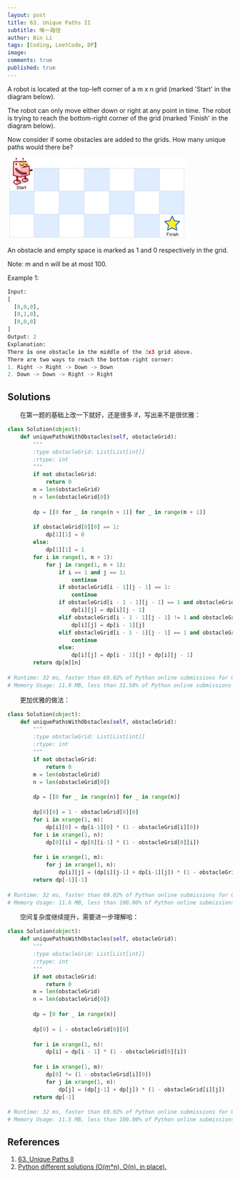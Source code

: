 ```yaml
---
layout: post
title: 63. Unique Paths II
subtitle: 唯一路径
author: Bin Li
tags: [Coding, LeetCode, DP]
image: 
comments: true
published: true
---
```


A robot is located at the top-left corner of a m x n grid (marked 'Start' in the diagram below).

The robot can only move either down or right at any point in time. The robot is trying to reach the bottom-right corner of the grid (marked 'Finish' in the diagram below).

Now consider if some obstacles are added to the grids. How many unique paths would there be?

![](/img/media/15668945182340.jpg)


An obstacle and empty space is marked as 1 and 0 respectively in the grid.

Note: m and n will be at most 100.

Example 1:
```python
Input:
[
  [0,0,0],
  [0,1,0],
  [0,0,0]
]
Output: 2
Explanation:
There is one obstacle in the middle of the 3x3 grid above.
There are two ways to reach the bottom-right corner:
1. Right -> Right -> Down -> Down
2. Down -> Down -> Right -> Right
```

## Solutions
　　在第一题的基础上改一下就好，还是很多 if，写出来不是很优雅：

```python
class Solution(object):
    def uniquePathsWithObstacles(self, obstacleGrid):
        """
        :type obstacleGrid: List[List[int]]
        :rtype: int
        """
        if not obstacleGrid:
            return 0
        m = len(obstacleGrid)
        n = len(obstacleGrid[0])
        
        dp = [[0 for _ in range(n + 1)] for _ in range(m + 1)]

        if obstacleGrid[0][0] == 1:
            dp[1][1] = 0
        else:
            dp[1][1] = 1
        for i in range(1, m + 1):
            for j in range(1, n + 1):
                if i == 1 and j == 1:
                    continue
                if obstacleGrid[i - 1][j - 1] == 1:
                    continue
                if obstacleGrid[i - 1 - 1][j - 1] == 1 and obstacleGrid[i - 1][j - 1 - 1] != 1:
                    dp[i][j] = dp[i][j - 1]
                elif obstacleGrid[i - 1 - 1][j - 1] != 1 and obstacleGrid[i - 1][j - 1 - 1] == 1:
                    dp[i][j] = dp[i - 1][j]
                elif obstacleGrid[i - 1 - 1][j - 1] == 1 and obstacleGrid[i - 1][j - 1 - 1] == 1:
                    continue
                else:
                    dp[i][j] = dp[i - 1][j] + dp[i][j - 1]
        return dp[m][n]

# Runtime: 32 ms, faster than 69.02% of Python online submissions for Unique Paths II.
# Memory Usage: 11.9 MB, less than 31.58% of Python online submissions for Unique Paths II.
```

　　更加优雅的做法：

```python
class Solution(object):
    def uniquePathsWithObstacles(self, obstacleGrid):
        """
        :type obstacleGrid: List[List[int]]
        :rtype: int
        """
        if not obstacleGrid:
            return 0
        m = len(obstacleGrid)
        n = len(obstacleGrid[0])
        
        dp = [[0 for _ in range(n)] for _ in range(m)]

        dp[0][0] = 1 - obstacleGrid[0][0]
        for i in xrange(1, m):
            dp[i][0] = dp[i-1][0] * (1 - obstacleGrid[i][0])
        for i in xrange(1, n):
            dp[0][i] = dp[0][i-1] * (1 - obstacleGrid[0][i])

        for i in xrange(1, m):
            for j in xrange(1, n):
                dp[i][j] = (dp[i][j-1] + dp[i-1][j]) * (1 - obstacleGrid[i][j])
        return dp[-1][-1]

# Runtime: 32 ms, faster than 69.02% of Python online submissions for Unique Paths II.
# Memory Usage: 11.6 MB, less than 100.00% of Python online submissions for Unique Paths II.
```

　　空间复杂度继续提升，需要进一步理解哈：

```python
class Solution(object):
    def uniquePathsWithObstacles(self, obstacleGrid):
        """
        :type obstacleGrid: List[List[int]]
        :rtype: int
        """
        if not obstacleGrid:
            return 0
        m = len(obstacleGrid)
        n = len(obstacleGrid[0])
        
        dp = [0 for _ in range(n)]

        dp[0] = 1 - obstacleGrid[0][0]
        
        for i in xrange(1, n):
            dp[i] = dp[i - 1] * (1 - obstacleGrid[0][i])

        for i in xrange(1, m):
            dp[0] *= (1 - obstacleGrid[i][0])
            for j in xrange(1, n):
                dp[j] = (dp[j-1] + dp[j]) * (1 - obstacleGrid[i][j])
        return dp[-1]

# Runtime: 32 ms, faster than 69.02% of Python online submissions for Unique Paths II.
# Memory Usage: 11.5 MB, less than 100.00% of Python online submissions for Unique Paths II.
```
## References
1. [63. Unique Paths II](https://leetcode.com/problems/unique-paths-ii/)
2. [Python different solutions (O(m*n), O(n), in place).](https://leetcode.com/problems/unique-paths-ii/discuss/23410/Python-different-solutions-(O(m*n)-O(n)-in-place).)